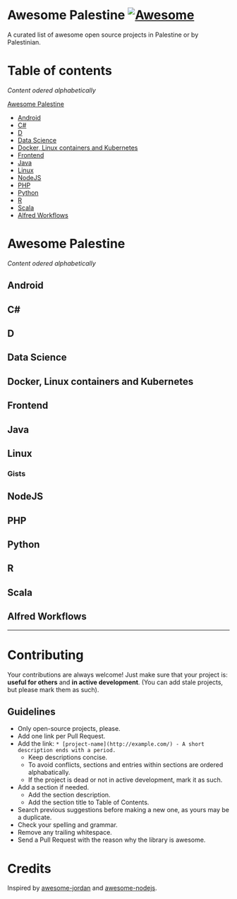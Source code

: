 # Awesome Palestine [![Awesome](https://cdn.rawgit.com/sindresorhus/awesome/d7305f38d29fed78fa85652e3a63e154dd8e8829/media/badge.svg)](https://github.com/mohanagy/awesome-palestine)

A curated list of awesome open source projects in Palestine or by Palestinian.


# Table of contents

_Content odered alphabetically_

[Awesome Palestine](#awesome-palestine)

- [Android](#android)
- [C#](#c)
- [D](#d)
- [Data Science](#data-science)
- [Docker, Linux containers and Kubernetes](#docker-linux-containers-and-kubernetes)
- [Frontend](#frontend)
- [Java](#java)
- [Linux](#linux)
- [NodeJS](#nodejs)
- [PHP](#php)
- [Python](#python)
- [R](#R)
- [Scala](#scala)
- [Alfred Workflows](#alfred-workflows)

# Awesome Palestine

_Content odered alphabetically_

## Android

## C#

## D


## Data Science

## Docker, Linux containers and Kubernetes

## Frontend

## Java

## Linux

### Gists

## NodeJS

## PHP

## Python

## R

## Scala

## Alfred Workflows

______________

# Contributing

Your contributions are always welcome! Just make sure that your project is: **useful for others** and **in active development**. (You can add stale projects, but please mark them as such).

## Guidelines

* Only open-source projects, please.
* Add one link per Pull Request.
* Add the link: `* [project-name](http://example.com/) - A short description ends with a period.`
    * Keep descriptions concise.
    * To avoid conflicts, sections and entries within sections are ordered alphabatically.
    * If the project is dead or not in active development, mark it as such.
* Add a section if needed.
    * Add the section description.
    * Add the section title to Table of Contents.
* Search previous suggestions before making a new one, as yours may be a duplicate.
* Check your spelling and grammar.
* Remove any trailing whitespace.
* Send a Pull Request with the reason why the library is awesome.


# Credits
Inspired by [awesome-jordan](https://raw.githubusercontent.com/jordanopensource/awesome-jordan) and [awesome-nodejs](https://github.com/sindresorhus/awesome-nodejs). 

